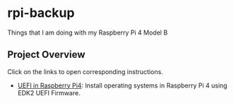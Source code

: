 # rpi-backup

Things that I am doing with my Raspberry Pi 4 Model B

## Project Overview

Click on the links to open corresponding instructions.

* [UEFI in Raspberry Pi4](edk2-firmware/EDK2_RPi4_Usage.md): Install operating
systems in Raspberry Pi 4 using EDK2 UEFI Firmware.

